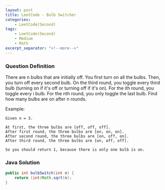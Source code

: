 ```yaml
---
layout: post
title: LeetCode - Bulb Switcher
categories:
    - LeetCode(Second)
tags:
    - LeetCode(Second)
    - Medium
    - Math
excerpt_separator: "<!--more-->"
---
```


### Question Definition
There are n bulbs that are initially off. You first turn on all the bulbs. Then, you turn off every second bulb. On the third round, you toggle every third bulb (turning on if it's off or turning off if it's on). For the ith round, you toggle every i bulb. For the nth round, you only toggle the last bulb. Find how many bulbs are on after n rounds.
<!--more-->

Example:
```
Given n = 3.

At first, the three bulbs are [off, off, off].
After first round, the three bulbs are [on, on, on].
After second round, the three bulbs are [on, off, on].
After third round, the three bulbs are [on, off, off].

So you should return 1, because there is only one bulb is on.
```
### Java Solution
```java
public int bulbSwitch(int n) {
    return (int)Math.sqrt(n);
}
```